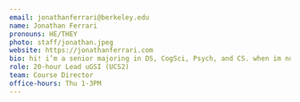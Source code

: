 ```yaml
---
email: jonathanferrari@berkeley.edu
name: Jonathan Ferrari
pronouns: HE/THEY
photo: staff/jonathan.jpeg
website: https://jonathanferrari.com
bio: hi! i’m a senior majoring in DS, CogSci, Psych, and CS. when im not teaching or in class, you can usually find me at a cafe around campus, playing zelda/smash bros with friends, or out at a nearby hiking trail! a fun fact about me is that i’ve been to 47 states and 2/3 of the national parks!
role: 20-hour Lead uGSI (UCS2)
team: Course Director
office-hours: Thu 1-3PM
---
```

